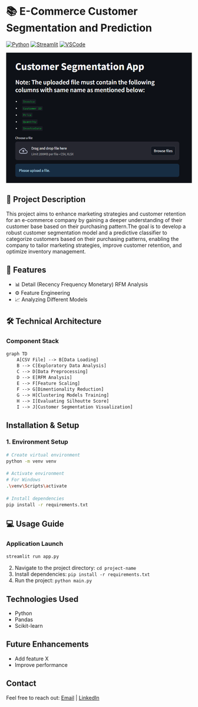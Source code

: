 #  📚 E-Commerce Customer Segmentation and Prediction

[![Python](https://img.shields.io/badge/Python-3.8%2B-blue.svg)](https://www.python.org/downloads/)
[![Streamlit](https://img.shields.io/badge/Streamlit-1.28%2B-FF4B4B.svg)](https://streamlit.io/)
[![VSCode](https://img.shields.io/badge/VSCode%20-Enabled-76B900.svg)](https://code.visualstudio.com/download)

<p align="center">
  <img src="app front.PNG" alt="Project Banner" width="800"/>
</p>

## 🌟 Project Description

This project aims to enhance marketing strategies and customer retention for an e-commerce company by gaining a deeper understanding of their customer base based on their purchasing pattern.The goal is to develop a robust customer segmentation model and a predictive classifier to categorize customers based on their purchasing patterns, enabling the company to tailor marketing strategies, improve customer retention, and optimize inventory management.

## 🎯 Features
- 📊 Detail (Recency Frequency Monetary) RFM Analysis
- ⚙️ Feature Engineering
- 📈 Analyzing Different Models

## 🛠️ Technical Architecture

### Component Stack
```mermaid
graph TD
    A[CSV File] --> B[Data Loading]
    B --> C[Exploratory Data Analysis]
    C --> D[Data Preprocessing]
    D --> E[RFM Analysis]
    E --> F[Feature Scaling]
    F --> G[Dimentionality Reduction]
    G --> H[Clustering Models Training]
    H --> I[Evaluating Silhoutte Score]
    I --> J[Customer Segmentation Visualization]
```

## Installation & Setup

### 1. Environment Setup

```bash
# Create virtual environment
python -m venv venv

# Activate environment
# For Windows
.\venv\Scripts\activate

# Install dependencies
pip install -r requirements.txt
```

## 💻 Usage Guide

### Application Launch
```bash
streamlit run app.py
```


2. Navigate to the project directory: `cd project-name`
3. Install dependencies: `pip install -r requirements.txt`
4. Run the project: `python main.py`

## Technologies Used
- Python
- Pandas
- Scikit-learn

## Future Enhancements
- Add feature X
- Improve performance

## Contact
Feel free to reach out: [Email](mailto:your_email@example.com) | [LinkedIn](your_linkedin_url)
